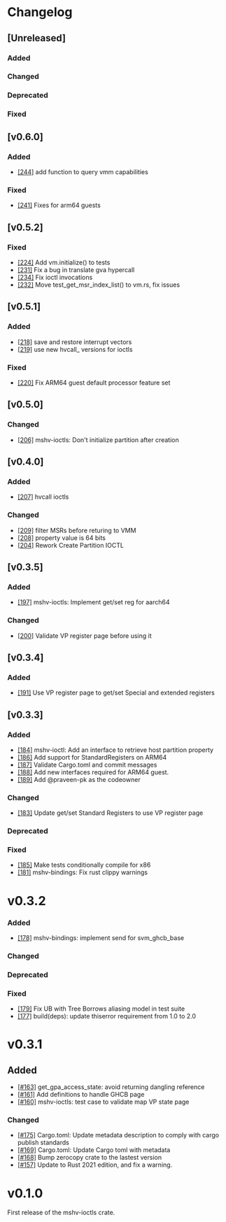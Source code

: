 # Changelog
## [Unreleased]

### Added

### Changed

### Deprecated

### Fixed


## [v0.6.0]

### Added
* [[244]](https://github.com/rust-vmm/mshv/pull/244) add function to query vmm capabilities

### Fixed
* [[241]](https://github.com/rust-vmm/mshv/pull/241) Fixes for arm64 guests

## [v0.5.2]

### Fixed
* [[224]](https://github.com/rust-vmm/mshv/pull/224) Add vm.initialize() to tests
* [[231]](https://github.com/rust-vmm/mshv/pull/231) Fix a bug in translate gva hypercall
* [[234]](https://github.com/rust-vmm/mshv/pull/234) Fix ioctl invocations
* [[232]](https://github.com/rust-vmm/mshv/pull/232) Move test_get_msr_index_list() to vm.rs, fix issues

## [v0.5.1]

### Added
* [[218]](https://github.com/rust-vmm/mshv/pull/218) save and restore interrupt vectors
* [[219]](https://github.com/rust-vmm/mshv/pull/219) use new hvcall_ versions for ioctls

### Fixed
* [[220]](https://github.com/rust-vmm/mshv/pull/220) Fix ARM64 guest default processor feature set

## [v0.5.0]

### Changed
* [[206]](https://github.com/rust-vmm/mshv/pull/206) mshv-ioctls: Don't initialize partition after creation

## [v0.4.0]

### Added
* [[207]](https://github.com/rust-vmm/mshv/pull/207) hvcall ioctls

### Changed
* [[209]](https://github.com/rust-vmm/mshv/pull/209) filter MSRs before returing to VMM
* [[208]](https://github.com/rust-vmm/mshv/pull/208) property value is 64 bits
* [[204]](https://github.com/rust-vmm/mshv/pull/204) Rework Create Partition IOCTL

## [v0.3.5]

### Added
* [[197]](https://github.com/rust-vmm/mshv/pull/197) mshv-ioctls: Implement get/set reg for aarch64

### Changed
* [[200]](https://github.com/rust-vmm/mshv/pull/200) Validate VP register page before using it

## [v0.3.4]

### Added
* [[191]](https://github.com/rust-vmm/mshv/pull/191) Use VP register page to get/set Special and extended registers  

## [v0.3.3]

### Added
* [[184]](https://github.com/rust-vmm/mshv/pull/184) mshv-ioctl: Add an interface to retrieve host partition property
* [[186]](https://github.com/rust-vmm/mshv/pull/186) Add support for StandardRegisters on ARM64
* [[187]](https://github.com/rust-vmm/mshv/pull/187) Validate Cargo.toml and commit messages
* [[188]](https://github.com/rust-vmm/mshv/pull/188) Add new interfaces required for ARM64 guest.
* [[189]](https://github.com/rust-vmm/mshv/pull/189) Add @praveen-pk as the codeowner

### Changed
* [[183]](https://github.com/rust-vmm/mshv/pull/183) Update get/set Standard Registers to use VP register page

### Deprecated

### Fixed
* [[185]](https://github.com/rust-vmm/mshv/pull/185) Make tests conditionally compile for x86
* [[181]](https://github.com/rust-vmm/mshv/pull/181) mshv-bindings: Fix rust clippy warnings

# v0.3.2

### Added
- [[178]](https://github.com/rust-vmm/mshv/pull/178) mshv-bindings: implement send for svm_ghcb_base

### Changed

### Deprecated

### Fixed

- [[179]](https://github.com/rust-vmm/mshv/pull/179) Fix UB with Tree Borrows aliasing model in test suite
- [[177]](https://github.com/rust-vmm/mshv/pull/177) build(deps): update thiserror requirement from 1.0 to 2.0

# v0.3.1

## Added

- [[#163]](https://github.com/rust-vmm/mshv/pull/163) get_gpa_access_state: avoid returning dangling reference
- [[#161]](https://github.com/rust-vmm/mshv/pull/161) Add definitions to handle GHCB page
- [[#160]](https://github.com/rust-vmm/mshv/pull/160) mshv-ioctls: test case to validate map VP state page

### Changed

- [[#175]](https://github.com/rust-vmm/mshv/pull/175) Cargo.toml: Update metadata description to comply with cargo publish standards
- [[#169]](https://github.com/rust-vmm/mshv/pull/169) Cargo.toml: Update Cargo toml with metadata
- [[#168]](https://github.com/rust-vmm/mshv/pull/168) Bump zerocopy crate to the lastest version
- [[#157]](https://github.com/rust-vmm/mshv/pull/157) Update to Rust 2021 edition, and fix a warning.

# v0.1.0

First release of the mshv-ioctls crate.
